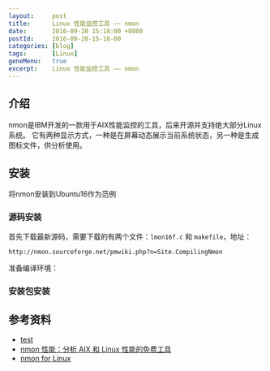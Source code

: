 ```yaml
---
layout:     post
title:      Linux 性能监控工具 —— nmon
date:       2016-09-20 15:18:00 +0800
postId:     2016-09-20-15-18-00
categories: [blog]
tags:       [Linux]
geneMenu:   true
excerpt:    Linux 性能监控工具 —— nmon
---
```


## 介绍
nmon是IBM开发的一款用于AIX性能监控的工具，后来开源并支持绝大部分Linux系统。
它有两种显示方式，一种是在屏幕动态展示当前系统状态，另一种是生成图标文件，供分析使用。

## 安装
将nmon安装到Ubuntu16作为范例

### 源码安装
首先下载最新源码，需要下载的有两个文件：`lmon16f.c` 和 `makefile`，地址：
```
http://nmon.sourceforge.net/pmwiki.php?n=Site.CompilingNmon
```

准备编译环境：



### 安装包安装

## 

## 参考资料

* [test](test.html)
* [nmon 性能：分析 AIX 和 Linux 性能的免费工具](http://www.ibm.com/developerworks/cn/aix/library/analyze_aix/)
* [nmon for Linux](http://nmon.sourceforge.net/pmwiki.php?n=Main.HomePage)

```java
```
